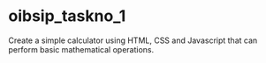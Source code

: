 # oibsip_taskno_1
Create a simple calculator using HTML, CSS and Javascript that can perform basic mathematical operations.
